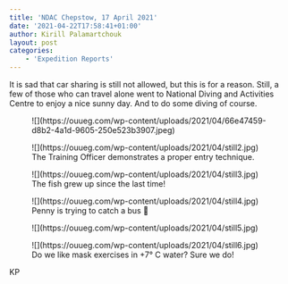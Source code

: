 ```yaml
---
title: 'NDAC Chepstow, 17 April 2021'
date: '2021-04-22T17:58:41+01:00'
author: Kirill Palamartchouk
layout: post
categories:
    - 'Expedition Reports'
---
```


It is sad that car sharing is still not allowed, but this is for a reason. Still, a few of those who can travel alone went to National Diving and Activities Centre to enjoy a nice sunny day. And to do some diving of course.

<figure class="wp-block-image size-large">![](https://ouueg.com/wp-content/uploads/2021/04/66e47459-d8b2-4a1d-9605-250e523b3907.jpeg)</figure><figure class="wp-block-image size-large">![](https://ouueg.com/wp-content/uploads/2021/04/still2.jpg)<figcaption>The Training Officer demonstrates a proper entry technique.</figcaption></figure><figure class="wp-block-image size-large">![](https://ouueg.com/wp-content/uploads/2021/04/still3.jpg)<figcaption>The fish grew up since the last time!</figcaption></figure><figure class="wp-block-image size-large">![](https://ouueg.com/wp-content/uploads/2021/04/still4.jpg)<figcaption>Penny is trying to catch a bus 🙂</figcaption></figure><figure class="wp-block-image size-large">![](https://ouueg.com/wp-content/uploads/2021/04/still5.jpg)</figure><figure class="wp-block-image size-large">![](https://ouueg.com/wp-content/uploads/2021/04/still6.jpg)<figcaption>Do we like mask exercises in +7° C water? Sure we do!</figcaption></figure>KP

